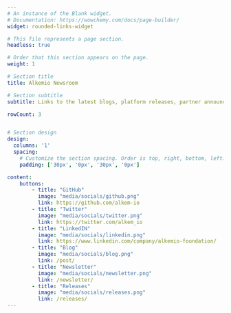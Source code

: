 ```yaml
---
# An instance of the Blank widget.
# Documentation: https://wowchemy.com/docs/page-builder/
widget: rounded-links-widget

# This file represents a page section.
headless: true

# Order that this section appears on the page.
weight: 1

# Section title
title: Alkemio Newsroom

# Section subtitle
subtitle: Links to the latest blogs, platform releases, partner announcements, and more.

rowCount: 3


# Section design
design:
  columns: '1'
  spacing:
    # Customize the section spacing. Order is top, right, bottom, left.
    padding: ['30px', '0px', '30px', '0px']

content:
    buttons:
        - title: "GitHub"
          image: "media/socials/github.png"
          link: https://github.com/alkem-io
        - title: "Twitter"
          image: "media/socials/twitter.png"
          link: https://twitter.com/alkem_io
        - title: "LinkedIN"
          image: "media/socials/linkedin.png"
          link: https://www.linkedin.com/company/alkemio-foundation/       
        - title: "Blog"
          image: "media/socials/blog.png"
          link: /post/
        - title: "Newsletter"
          image: "media/socials/newsletter.png"
          link: /newsletter/
        - title: "Releases"
          image: "media/socials/releases.png"
          link: /releases/
---
```

